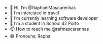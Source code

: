 - 👋 Hi, I’m @RaphaelMascarenhas
- 👀 I’m interested in travel 
- 🌱 I’m currently learning software developer
- 💞️ I’m a student in School 42 Porto
- 📫 How to reach me @rafmascarenhas
- 😄 Pronouns: Rapha

<!---
RaphaelMascarenhas/RaphaelMascarenhas is a ✨ special ✨ repository because its `README.md` (this file) appears on your GitHub profile.
You can click the Preview link to take a look at your changes.
--->
